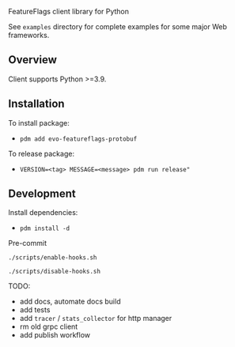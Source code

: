 FeatureFlags client library for Python

See ``examples`` directory for complete examples for some major Web frameworks.

Overview
--------

Client supports Python >=3.9.


Installation
------------

To install package:

- ``pdm add evo-featureflags-protobuf``

To release package:

- ``VERSION=<tag> MESSAGE=<message> pdm run release"``

Development
-----------

Install dependencies:

- ``pdm install -d``

Pre-commit

``./scripts/enable-hooks.sh``

``./scripts/disable-hooks.sh``

TODO:

- add docs, automate docs build
- add tests
- add `tracer` / `stats_collector` for http manager
- rm old grpc client
- add publish workflow 
